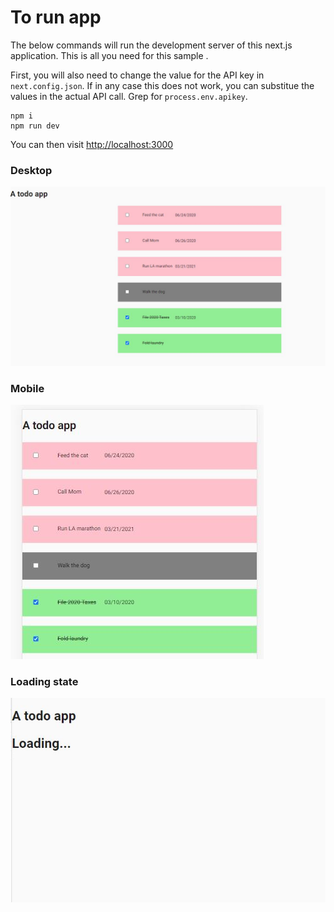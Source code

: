 # To run app
The below commands will run the development server of this next.js application. This is all you need for this sample .

First, you will also need to change the value for the API key in `next.config.json`. If in any case this does not work, you can substitue the values in the actual API call. Grep for `process.env.apikey`.

```
npm i
npm run dev
```

You can then visit [http://localhost:3000](http://localhost:3000)

### Desktop
![](desktop.JPG)

### Mobile
![](mobile.JPG)

### Loading state
![](loading-state.JPG)